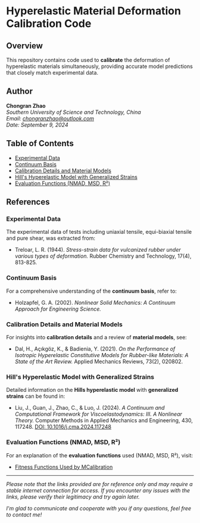 # Hyperelastic Material Deformation Calibration Code

## Overview
This repository contains code used to **calibrate** the deformation of hyperelastic materials simultaneously, providing accurate model predictions that closely match experimental data.

## Author
**Chongran Zhao**  
*Southern University of Science and Technology, China*  
*Email: [chongranzhao@outlook.com](mailto:chongranzhao@outlook.com)*  
*Date: September 9, 2024*

## Table of Contents
- [Experimental Data](#experimental-data)
- [Continuum Basis](#continuum-basis)
- [Calibration Details and Material Models](#calibration-details-and-material-models)
- [Hill's Hyperelastic Model with Generalized Strains](#hill's-hyperelastic-model-with-generalized-strains)
- [Evaluation Functions (NMAD, MSD, R²)](#evaluation-functions-nmadr2)

## References

### Experimental Data
The experimental data of tests including uniaxial tensile, equi-biaxial tensile and pure shear, was extracted from:
- Treloar, L. R. (1944). *Stress-strain data for vulcanized rubber under various types of deformation.* Rubber Chemistry and Technology, 17(4), 813-825.

### Continuum Basis
For a comprehensive understanding of the **continuum basis**, refer to:
- Holzapfel, G. A. (2002). *Nonlinear Solid Mechanics: A Continuum Approach for Engineering Science.*

### Calibration Details and Material Models
For insights into **calibration details** and a review of **material models**, see:
- Dal, H., Açıkgöz, K., & Badienia, Y. (2021). *On the Performance of Isotropic Hyperelastic Constitutive Models for Rubber-like Materials: A State of the Art Review.* Applied Mechanics Reviews, 73(2), 020802.

### Hill's Hyperelastic Model with Generalized Strains
Detailed information on the **Hills hyperelastic model** with **generalized strains** can be found in:
- Liu, J., Guan, J., Zhao, C., & Luo, J. (2024). *A Continuum and Computational Framework for Viscoelastodynamics: III. A Nonlinear Theory.* Computer Methods in Applied Mechanics and Engineering, 430, 117248. [DOI: 10.1016/j.cma.2024.117248](https://doi.org/10.1016/j.cma.2024.117248)

### Evaluation Functions (NMAD, MSD, R²)
For an explanation of the **evaluation functions** used (NMAD, MSD, R²), visit:
- [Fitness Functions Used by MCalibration](https://polymerfem.com/fitness-functions-used-by-mcalibration/)

---

*Please note that the links provided are for reference only and may require a stable internet connection for access. If you encounter any issues with the links, please verify their legitimacy and try again later.*

*I'm glad to communicate and cooperate with you if any questions, feel free to contact me!*
